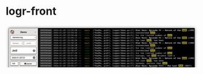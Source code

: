 # logr-front

[![Logr](https://raw.githubusercontent.com/504dev/logr-front/master/static/preview.png)](http://kozhurkin.tech/demo)
